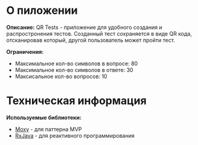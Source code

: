 # О пиложении
**Описание:** QR Tests - приложение для удобного создания и распростронения тестов.
Созданный тест сохраняется в виде QR кода, отсканировав который, другой пользователь может пройти тест.

**Ограничения:**
* Максимальное кол-во символов в вопросе: 80
* Максимальное кол-во символов в ответе: 30
* Максисальное кол-во вопросов: 10
# Техническая информация
**Используемые библиотеки:**
* [Moxy](https://github.com/moxy-community/Moxy) - для паттерна MVP
* [RxJava](https://github.com/ReactiveX/RxJava) - для реактивного программирования
